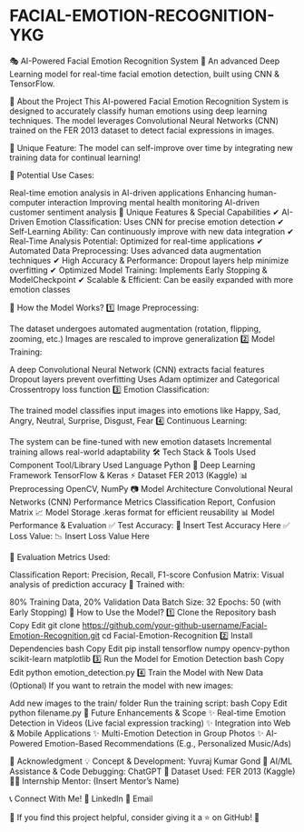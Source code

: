 # FACIAL-EMOTION-RECOGNITION-YKG

🎭 AI-Powered Facial Emotion Recognition System
🚀 An advanced Deep Learning model for real-time facial emotion detection, built using CNN & TensorFlow.


📌 About the Project
This AI-powered Facial Emotion Recognition System is designed to accurately classify human emotions using deep learning techniques. The model leverages Convolutional Neural Networks (CNN) trained on the FER 2013 dataset to detect facial expressions in images.

🔹 Unique Feature: The model can self-improve over time by integrating new training data for continual learning!

🔹 Potential Use Cases:

Real-time emotion analysis in AI-driven applications
Enhancing human-computer interaction
Improving mental health monitoring
AI-driven customer sentiment analysis
🌟 Unique Features & Special Capabilities
✔ AI-Driven Emotion Classification: Uses CNN for precise emotion detection
✔ Self-Learning Ability: Can continuously improve with new data integration
✔ Real-Time Analysis Potential: Optimized for real-time applications
✔ Automated Data Preprocessing: Uses advanced data augmentation techniques
✔ High Accuracy & Performance: Dropout layers help minimize overfitting
✔ Optimized Model Training: Implements Early Stopping & ModelCheckpoint
✔ Scalable & Efficient: Can be easily expanded with more emotion classes

🔬 How the Model Works?
1️⃣ Image Preprocessing:

The dataset undergoes automated augmentation (rotation, flipping, zooming, etc.)
Images are rescaled to improve generalization
2️⃣ Model Training:

A deep Convolutional Neural Network (CNN) extracts facial features
Dropout layers prevent overfitting
Uses Adam optimizer and Categorical Crossentropy loss function
3️⃣ Emotion Classification:

The trained model classifies input images into emotions like Happy, Sad, Angry, Neutral, Surprise, Disgust, Fear
4️⃣ Continuous Learning:

The system can be fine-tuned with new emotion datasets
Incremental training allows real-world adaptability
🛠 Tech Stack & Tools Used
Component	Tool/Library Used
Language	Python 🐍
Deep Learning Framework	TensorFlow & Keras ⚡
Dataset	FER 2013 (Kaggle) 📊
Preprocessing	OpenCV, NumPy 📷
Model Architecture	Convolutional Neural Networks (CNN)
Performance Metrics	Classification Report, Confusion Matrix 📈
Model Storage	.keras format for efficient reusability
📊 Model Performance & Evaluation
✅ Test Accuracy: 🚀 Insert Test Accuracy Here
✅ Loss Value: 📉 Insert Loss Value Here

📌 Evaluation Metrics Used:

Classification Report: Precision, Recall, F1-score
Confusion Matrix: Visual analysis of prediction accuracy
📌 Trained with:

80% Training Data, 20% Validation Data
Batch Size: 32
Epochs: 50 (with Early Stopping)
🚀 How to Use the Model?
1️⃣ Clone the Repository
bash
Copy
Edit
git clone https://github.com/your-github-username/Facial-Emotion-Recognition.git
cd Facial-Emotion-Recognition
2️⃣ Install Dependencies
bash
Copy
Edit
pip install tensorflow numpy opencv-python scikit-learn matplotlib
3️⃣ Run the Model for Emotion Detection
bash
Copy
Edit
python emotion_detection.py
4️⃣ Train the Model with New Data (Optional)
If you want to retrain the model with new images:

Add new images to the train/ folder
Run the training script:
bash
Copy
Edit
python filename.py
🎯 Future Enhancements & Scope
✨ Real-time Emotion Detection in Videos (Live facial expression tracking)
✨ Integration into Web & Mobile Applications
✨ Multi-Emotion Detection in Group Photos
✨ AI-Powered Emotion-Based Recommendations (E.g., Personalized Music/Ads)

🤝 Acknowledgment
💡 Concept & Development: Yuvraj Kumar Gond
🤖 AI/ML Assistance & Code Debugging: ChatGPT
📂 Dataset Used: FER 2013 (Kaggle)
👨‍🏫 Internship Mentor: (Insert Mentor’s Name)

📞 Connect With Me!
💼 LinkedIn
📧 Email

📢 If you find this project helpful, consider giving it a ⭐ on GitHub! 🚀

